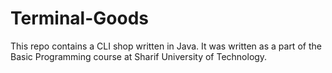 # Terminal-Goods
This repo contains a CLI shop written in Java. It was written as a part of the Basic Programming course at Sharif University of Technology.
